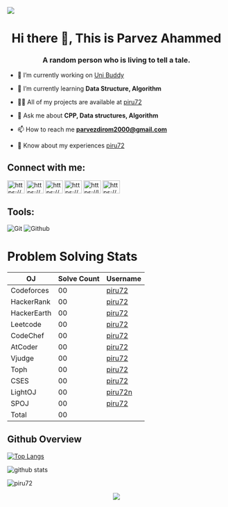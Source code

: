 [](http://hits.dwyl.com/piru72/piru72)
 <img src="https://komarev.com/ghpvc/?username=piru72">
<!-- ![visitors](https://visitor-badge.laobi.icu/badge?page_id=piru72.piru72) -->

<h1 align="center">Hi there 👋, This is Parvez Ahammed</h1>
<h3 align="center">A random person who is living to tell a tale.</h3>


- 🔭 I’m currently working on [Uni Buddy](https://github.com/piru72/Uni_buddy)

- 🌱 I’m currently learning **Data Structure, Algorithm**

- 👨‍💻 All of my projects are available at [piru72](https://github.com/piru72?tab=repositories)

- 💬 Ask me about **CPP, Data structures, Algorithm**

- 📫 How to reach me **parvezdirom2000@gmail.com**

- 📄 Know about my experiences [piru72](https://github.com/piru72?tab=repositories)

 ## Connect with me:

<p>
<a href="https://www.linkedin.com/in/piru72/" target="blank"><img align="center" src="https://raw.githubusercontent.com/rahuldkjain/github-profile-readme-generator/master/src/images/icons/Social/linked-in-alt.svg" alt="https://www.linkedin.com/in/piru72/" height="30" width="40" /></a>
<a href="https://stackoverflow.com/users/13925224/parvez-ahammed" target="blank"><img align="center" src="https://raw.githubusercontent.com/rahuldkjain/github-profile-readme-generator/master/src/images/icons/Social/stack-overflow.svg" alt="https://stackoverflow.com/users/13925224/parvez-ahammed" height="30" width="40" /></a>
<a href="https://www.facebook.com/piru72" target="blank"><img align="center" src="https://raw.githubusercontent.com/rahuldkjain/github-profile-readme-generator/master/src/images/icons/Social/facebook.svg" alt="https://www.facebook.com/piru72" height="30" width="40" /></a>
<a href="https://www.instagram.com/piru_729/" target="blank"><img align="center" src="https://raw.githubusercontent.com/rahuldkjain/github-profile-readme-generator/master/src/images/icons/Social/instagram.svg" alt="https://www.instagram.com/piru_729/" height="30" width="40" /></a>
<a href="https://leetcode.com/piru72/" target="blank"><img align="center" src="https://raw.githubusercontent.com/rahuldkjain/github-profile-readme-generator/master/src/images/icons/Social/leet-code.svg" alt="https://leetcode.com/piru72/" height="30" width="40" /></a>
<a href="https://www.hackerrank.com/piru72?hr_r=1" target="blank"><img align="center" src="https://raw.githubusercontent.com/rahuldkjain/github-profile-readme-generator/master/src/images/icons/Social/hackerearth.svg" alt="https://www.hackerrank.com/piru72?hr_r=1" height="30" width="40" /></a>
</p>  

## Tools:

![Git](https://img.shields.io/badge/-Git-000000?style=flat&logo=git)
![Github](https://img.shields.io/badge/-Github-000000?style=flat&logo=github) 

# Problem Solving Stats

| OJ          | Solve Count | Username                                                          |
| ----------- | ----------- | ----------------------------------------------------------------- |
| Codeforces  | 00         | [piru72](https://codeforces.com/profile/piru72) |
| HackerRank  | 00          | [piru72](https://www.hackerrank.com/piru72)     |
| HackerEarth | 00          | [piru72](https://www.hackerearth.com/piru72)   |
| Leetcode    | 00          | [piru72](https://www.leetcode.com/piru72)       |
| CodeChef    | 00           | [piru72](https://www.codechef.com/users/piru72)                     |
| AtCoder     | 00           | [piru72](https://atcoder.jp/users/piru72)                           |
| Vjudge      | 00            | [piru72](https://vjudge.net/user/piru72)        |
| Toph        |00            | [piru72](https://toph.co/u/piru72)              |
| CSES        | 00           | [piru72](https://cses.fi/user/piru72)                     |
| LightOJ     | 00           | [piru72n](https://lightoj.com/user/piru72)       |
| SPOJ        | 00            | [piru72](https://www.spoj.com/users/piru72/)                        |
| Total       |00        |                                                                   |



## Github Overview
[![Top Langs](https://github-readme-stats.vercel.app/api/top-langs/?username=piru72&layout=compact)](https://github.com/anuraghazra/github-readme-stats)

![github stats](https://github-readme-stats.vercel.app/api?username=piru72)

<p><img align="center" src="https://github-readme-streak-stats.herokuapp.com/?user=piru72&" alt="piru72" /></p>

<p align='center'>
  <img src="https://activity-graph.herokuapp.com/graph?username=piru72&theme=react-dark" >
</p>
